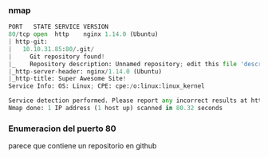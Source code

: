 
### nmap
```python
PORT   STATE SERVICE VERSION
80/tcp open  http    nginx 1.14.0 (Ubuntu)
| http-git: 
|   10.10.31.85:80/.git/
|     Git repository found!
|_    Repository description: Unnamed repository; edit this file 'description' to name the...
|_http-server-header: nginx/1.14.0 (Ubuntu)
|_http-title: Super Awesome Site!
Service Info: OS: Linux; CPE: cpe:/o:linux:linux_kernel

Service detection performed. Please report any incorrect results at https://nmap.org/submit/ .
Nmap done: 1 IP address (1 host up) scanned in 80.32 seconds
```
### Enumeracion del puerto 80
parece que contiene un repositorio en github
